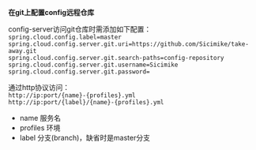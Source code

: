 **在git上配置config远程仓库**

config-server访问git仓库时需添加如下配置：  
`spring.cloud.config.label=master`  
`spring.cloud.config.server.git.uri=https://github.com/Sicimike/take-away.git`  
`spring.cloud.config.server.git.search-paths=config-repository`  
`spring.cloud.config.server.git.username=Sicimike`  
`spring.cloud.config.server.git.password=`  

通过http协议访问：  
`http://ip:port/{name}-{profiles}.yml`  
`http://ip:port/{label}/{name}-{profiles}.yml`  
* name 服务名
* profiles 环境
* label 分支(branch)，缺省时是master分支